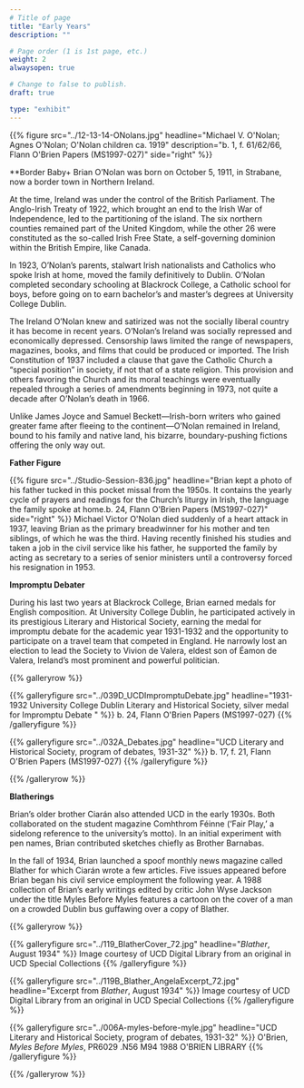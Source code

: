 ```yaml
---
# Title of page
title: "Early Years"
description: ""

# Page order (1 is 1st page, etc.)
weight: 2
alwaysopen: true

# Change to false to publish.
draft: true

type: "exhibit"
---
```


{{% figure src="../12-13-14-ONolans.jpg"
           headline="Michael V. O'Nolan; Agnes O'Nolan; O'Nolan children ca. 1919" 
           description="b. 1, f. 61/62/66, Flann O'Brien Papers (MS1997-027)" 
           side="right" %}}
		   
**Border Baby+
Brian O’Nolan was born on October 5, 1911, in Strabane, now a border town in Northern Ireland. 

At the time, Ireland was under the control of the British Parliament. The Anglo-Irish Treaty of 1922, which brought an end to the Irish War of Independence, led to the partitioning of the island. The six northern counties remained part of the United Kingdom, while the other 26 were constituted as the so-called Irish Free State, a self-governing dominion within the British Empire, like Canada.

In 1923, O’Nolan’s parents, stalwart Irish nationalists and Catholics who spoke Irish at home, moved the family definitively to Dublin. O’Nolan completed secondary schooling at Blackrock College, a Catholic school for boys, before going on to earn bachelor’s and master’s degrees at University College Dublin.

The Ireland O’Nolan knew and satirized was not the socially liberal country it has become in recent years. O’Nolan’s Ireland was socially repressed and economically depressed. Censorship laws limited the range of newspapers, magazines, books, and films that could be produced or imported. The Irish Constitution of 1937 included a clause that gave the Catholic Church a “special position” in society, if not that of a state religion. This provision and others favoring the Church and its moral teachings were eventually repealed through a series of amendments beginning in 1973, not quite a decade after O’Nolan’s death in 1966.

Unlike James Joyce and Samuel Beckett—Irish-born writers who gained greater fame after fleeing to the continent—O’Nolan remained in Ireland, bound to his family and native land, his bizarre, boundary-pushing fictions offering the only way out.

**Father Figure**

{{% figure src="../Studio-Session-836.jpg" headline="Brian kept a photo of his father tucked in this pocket missal from the 1950s. It contains the yearly cycle of prayers and readings for the Church’s liturgy in Irish, the language the family spoke at home.b. 24, Flann O'Brien Papers (MS1997-027)" side="right" %}}
Michael Victor O'Nolan died suddenly of a heart attack in 1937, leaving Brian as the primary breadwinner for his mother and ten siblings, of which he was the third. Having recently finished his studies and taken a job in the civil service like his father, he supported the family by acting as secretary to a series of senior ministers until a controversy forced his resignation in 1953.

**Impromptu Debater**

During his last two years at Blackrock College, Brian earned medals for English composition. At University College Dublin, he participated actively in its prestigious Literary and Historical Society, earning the medal for impromptu debate for the academic year 1931-1932 and the opportunity to participate on a travel team that competed in England. He narrowly lost an election to lead the Society to Vivion de Valera, eldest son of Éamon de Valera, Ireland’s most prominent and powerful politician.

{{% galleryrow %}}

{{% galleryfigure src="../039D_UCDImpromptuDebate.jpg" headline="1931-1932 University College Dublin Literary and Historical Society, silver medal for Impromptu Debate " %}}
b. 24, Flann O'Brien Papers (MS1997-027)
{{% /galleryfigure %}}

{{% galleryfigure src="../032A_Debates.jpg" headline="UCD Literary and Historical Society, program of debates, 1931-32" %}}
b. 17, f. 21, Flann O'Brien Papers (MS1997-027)
{{% /galleryfigure %}}

{{% /galleryrow %}}

**Blatherings**

Brian’s older brother Ciarán also attended UCD in the early 1930s. Both collaborated on the student magazine Comhthrom Féinne (‘Fair Play,’ a sidelong reference to the university’s motto). In an initial experiment with pen names, Brian contributed sketches chiefly as Brother Barnabas.

In the fall of 1934, Brian launched a spoof monthly news magazine called Blather for which Ciarán wrote a few articles. Five issues appeared before Brian began his civil service employment the following year. A 1988 collection of Brian’s early writings edited by critic John Wyse Jackson under the title Myles Before Myles features a cartoon on the cover of a man on a crowded Dublin bus guffawing over a copy of Blather.

{{% galleryrow %}}

{{% galleryfigure src="../119_BlatherCover_72.jpg" headline="*Blather*, August 1934" %}}
Image courtesy of UCD Digital Library from an original in UCD Special Collections
{{% /galleryfigure %}}

{{% galleryfigure src="../119B_Blather_AngelaExcerpt_72.jpg" headline="Excerpt from *Blather*, August 1934" %}}
Image courtesy of UCD Digital Library from an original in UCD Special Collections
{{% /galleryfigure %}}

{{% galleryfigure src="../006A-myles-before-myle.jpg" headline="UCD Literary and Historical Society, program of debates, 1931-32" %}}
O'Brien, *Myles Before Myles*, PR6029 .N56 M94 1988 O'BRIEN LIBRARY
{{% /galleryfigure %}}

{{% /galleryrow %}}


